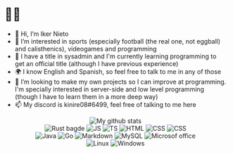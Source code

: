 # 🗿🤙
- 👋 Hi, I’m Iker Nieto
- 👀 I’m interested in sports (especially football (the real one, not eggball) and calisthenics), videogames and programming
- 🌱 I have a title in sysadmin and I'm currently learning programming to get an official title (although I have previous experience)
- 🌍 I know English and Spanish, so feel free to talk to me in any of those
- 💞️ I’m looking to make my own projects so I can improve at programming. I'm specially interested in server-side and low level programming (though I have to learn them in a more deep way)
- 📫 My discord is kinire08#6499, feel free of talking to me here


<p align="center"><img alt="My github stats" src="https://github-readme-stats.vercel.app/api?username=kinire98&show_icons=true&theme=great-gatsby"><br>
 <img alt="Rust bagde" src="https://img.shields.io/badge/Rust-black?style=for-the-badge&logo=rust&logoColor=#E57324"> 
 <img alt="JS" src="https://img.shields.io/badge/JavaScript-323330?style=for-the-badge&logo=javascript&logoColor=F7DF1E">
 <img alt="TS" src="https://img.shields.io/badge/TypeScript-3178C6?logo=typescript&logoColor=fff">
  <img alt="HTML" src="https://img.shields.io/badge/HTML5-E34F26?style=for-the-badge&logo=html5&logoColor=white">
  <img alt="CSS" src="https://img.shields.io/badge/CSS3-1572B6?style=for-the-badge&logo=css3&logoColor=white">
 <img alt="CSS" src="https://img.shields.io/badge/Astro-BC52EE?style=for-the-badge&logo=astro&logoColor=fff"><br>
 <img alt="Java" src="https://img.shields.io/badge/Java-ED8B00?style=for-the-badge&logo=openjdk&logoColor=white">
<img alt="Go" src="https://img.shields.io/badge/Go-00ADD8?style=for-the-badge&logo=go&logoColor=white">
 <img alt="Markdown" src="https://img.shields.io/badge/Markdown-000000?style=for-the-badge&logo=markdown&logoColor=white">
 <img alt="MySQL" src="https://img.shields.io/badge/MySQL-00000F?style=for-the-badge&logo=mysql&logoColor=white">
 <img alt="Microsof office" src="https://img.shields.io/badge/Microsoft_Office-D83B01?style=for-the-badge&logo=microsoft-office&logoColor=white"><br>
 <img alt="Linux" src="https://img.shields.io/badge/Linux-FCC624?style=for-the-badge&logo=linux&logoColor=black">
 <img alt="Windows" src="https://img.shields.io/badge/Windows-0078D6?style=for-the-badge&logo=windows&logoColor=white">
 
 
 

